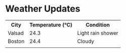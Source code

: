 # Weather Updates

<!-- WEATHER-UPDATE-START -->
<table><tr><th>City</th><th>Temperature (°C)</th><th>Condition</th></tr><tr><td>Valsad</td><td>24.3</td><td>Light rain shower</td></tr><tr><td>Boston</td><td>24.4</td><td>Cloudy</td></tr><tr><td></td><td></td><td></td></tr></table>
<!-- WEATHER-UPDATE-END -->
